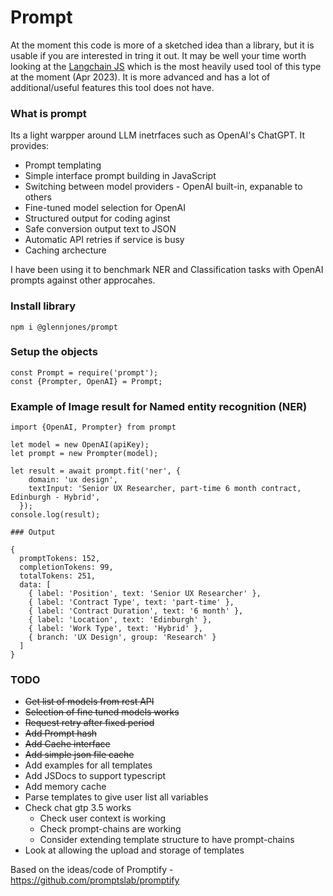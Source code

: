 # Prompt

At the moment this code is more of a sketched idea than a library, but it is usable if you are interested in tring it out. It may be well your time worth looking at the [Langchain JS](https://github.com/hwchase17/langchainjs) which is the most heavily used tool of this type at the moment (Apr 2023). It is more advanced and has a lot of additional/useful features this tool does not have.

### What is prompt

Its a light warpper around LLM inetrfaces such as OpenAI's ChatGPT. It provides:

- Prompt templating
- Simple interface prompt building in JavaScript
- Switching between model providers - OpenAI built-in, expanable to others
- Fine-tuned model selection for OpenAI
- Structured output for coding aginst
- Safe conversion output text to JSON
- Automatic API retries if service is busy
- Caching archecture

I have been using it to benchmark NER and Classification tasks with OpenAI prompts against other approcahes.  


### Install library

```
npm i @glennjones/prompt
```

### Setup the objects

```
const Prompt = require('prompt');
const {Prompter, OpenAI} = Prompt;
```

### Example of Image result for Named entity recognition (NER)

```
import {OpenAI, Prompter} from prompt

let model = new OpenAI(apiKey);
let prompt = new Prompter(model);

let result = await prompt.fit('ner', {
    domain: 'ux design',
    textInput: 'Senior UX Researcher, part-time 6 month contract, Edinburgh - Hybrid',
  });
console.log(result);

### Output

{
  promptTokens: 152,
  completionTokens: 99,
  totalTokens: 251,
  data: [
    { label: 'Position', text: 'Senior UX Researcher' },
    { label: 'Contract Type', text: 'part-time' },
    { label: 'Contract Duration', text: '6 month' },
    { label: 'Location', text: 'Edinburgh' },
    { label: 'Work Type', text: 'Hybrid' },
    { branch: 'UX Design', group: 'Research' }
  ]
}
```

### TODO

- ~~Get list of models from rest API~~
- ~~Selection of fine tuned models works~~
- ~~Request retry after fixed period~~
- ~~Add Prompt hash~~
- ~~Add Cache interface~~
- ~~Add simple json file cache~~
- Add examples for all templates
- Add JSDocs to support typescript
- Add memory cache
- Parse templates to give user list all variables
- Check chat gtp 3.5 works
  - Check user context is working
  - Check prompt-chains are working
  - Consider extending template structure to have prompt-chains
- Look at allowing the upload and storage of templates

Based on the ideas/code of Promptify - https://github.com/promptslab/promptify
